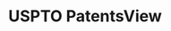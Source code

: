 ---
bigquery: https://console.cloud.google.com/bigquery?p=patents-public-data&d=patentsview&page=dataset
citation: Attribution should be given to PatentsView for use, distribution, or derivative
  works.
code: https://github.com/CSSIP-AIR/PatentsView-Code-Snippets/
contributors: USPTO
cost: None
description: 'PatentsView includes US patent data including raw data (summaries, applications,
  pregrant applications), disambugations of inventors and assignees, and inventor
  gender estimates.  Also foreign priority data, # of figures and sheets, and government
  interest statements.'
documentation: https://patentsview.org/query/builder-faqs
last_edit: 04/12/2022, 15:29:37
location: https://patentsview.org/
maintained_by: USPTO
record_creation_timestamp: 12/2/2020 17:20:46
schema_fields:
- disamb_inventor_id_20170307
- citation_id
- rel_id
- doctype
- disamb_assignee_id_20191008
- variety
- male
- applicant_type
- section_id
- action_date
- text
- latlong
- field_id
- country
- num_figures
- disamb_assignee_id_20181127
- patent_id
- ipc_class
- disamb_inventor_id_20200331
- term_grant
- designation
- lname
- title
- category_id
- subclass_id
- city
- group_id
- attribution_status
- subgroup
- state
- lawyer_id
- rawinventor_id
- subsection_id
- inventor_id
- term_disclaimer
- sector_title
- location_id
- section
- contract_award_number
- disamb_assignee_id_20200929
- deceased
- subgroup_id
- reldocno
- term_extension
- male_flag
- status
- application_id
- date
- organization_id
- id
- disamb_inventor_id_20171226
- classification_data_source
- number
- disamb_inventor_id_20180528
- filename
- kind
- group
- dependent
- role
- subclass
- name_first
- relkind
- disamb_assignee_id_20190820
- disamb_inventor_id_20201229
- level_three
- county_fips
- assignee_id
- name_last
- disamb_inventor_id_20191231
- disamb_assignee_id_20191231
- mainclass_id
- _102_date
- num
- abstract
- f102_date
- state_fips
- doc_type
- gi_statement
- longitude
- disamb_inventor_id_20191008
- field_title
- rule_47
- _371_date
- disamb_inventor_id_20200929
- publication_number
- country_transformed
- disamb_inventor_id_20171003
- disclaimer_date
- lapse_of_patent
- category
- main_group
- rawlocation_id
- uuid
- exemplary
- level_two
- disamb_inventor_id_20190820
- ipc_version_indicator
- disamb_inventor_id_20200630
- rawassignee_id
- disamb_assignee_id_20200331
- sequence
- disamb_assignee_id_20190312
- num_sheets
- symbol_position
- classification_level
- latitude
- county
- withdrawn
- latin_name
- disamb_assignee_id_20200630
- series_code
- name
- disamb_inventor_id_20170808
- length
- classification_value
- disamb_inventor_id_20190312
- organization
- level_one
- f371_date
- fname
- num_claims
- subcategory_id
- disamb_inventor_id_20181127
- classification_status
- type
shortname: patentsview
tags:
- disambiguation
- United States
- gender
terms_of_use: Creative Commons Attribution 4.0 International License.
timeframe: 1963-1999
title: USPTO PatentsView
uuid: cf1780b1-e265-4e49-8d1d-83b9cfe0fd9a
---
